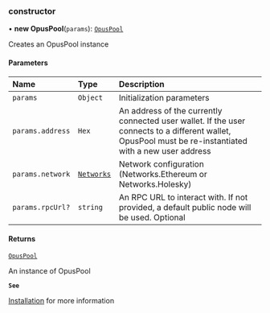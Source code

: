 ### constructor

• **new OpusPool**(`params`): [`OpusPool`](../../OpusPool.md)

Creates an OpusPool instance

#### Parameters

| Name | Type | Description |
| :------ | :------ | :------ |
| `params` | `Object` | Initialization parameters |
| `params.address` | `Hex` | An address of the currently connected user wallet. If the user connects to a different wallet, OpusPool must be re-instantiated with a new user address |
| `params.network` | [`Networks`](../../../enums/Networks.md) | Network configuration (Networks.Ethereum or Networks.Holesky) |
| `params.rpcUrl?` | `string` | An RPC URL to interact with. If not provided, a default public node will be used. Optional |

#### Returns

[`OpusPool`](../../OpusPool.md)

An instance of OpusPool

**`See`**

[Installation](https://chorus-one.gitbook.io/opus-pool-sdk-1.0/build-your-staking-dapp/1-installation-and-setup#installation) for more information